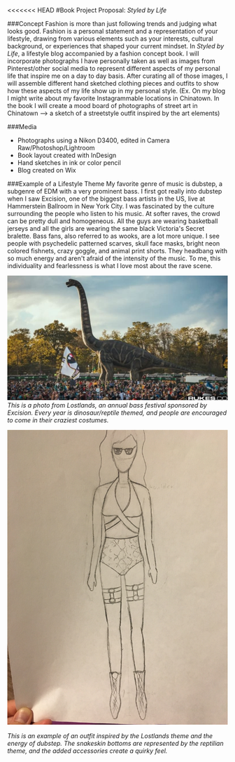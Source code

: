 <<<<<<< HEAD
#Book Project Proposal: _Styled by Life_

###Concept
Fashion is more than just following trends and judging what looks good. Fashion is a personal statement and a representation of your lifestyle, drawing from various elements such as your interests, cultural background, or experiences that shaped your current mindset. In _Styled by Life_, a lifestyle blog accompanied by a fashion concept book. I will incorporate photographs I have personally taken as well as images from Pinterest/other social media to represent different aspects of my personal life that inspire me on a day to day basis. After curating all of those images, I will assemble different hand sketched clothing pieces and outfits to show how these aspects of my life show up in my personal style. (Ex. On my blog I might write about my favorite Instagrammable locations in Chinatown. In the book I will create a mood board of photographs of street art in Chinatown --> a sketch of a streetstyle outfit inspired by the art elements)

###Media
- Photographs using a Nikon D3400, edited in Camera Raw/Photoshop/Lightroom
- Book layout created with InDesign
- Hand sketches in ink or color pencil
- Blog created on Wix

###Example of a Lifestyle Theme
My favorite genre of music is dubstep, a subgenre of EDM with a very prominent bass. I first got really into dubstep when I saw Excision, one of the biggest bass artists in the US, live at Hammerstein Ballroom in New York City. I was fascinated by the culture surrounding the people who listen to his music. At softer raves, the crowd can be pretty dull and homogeneous. All the guys are wearing basketball jerseys and all the girls are wearing the same black Victoria's Secret bralette. Bass fans, also referred to as wooks, are a lot more unique. I see people with psychedelic patterned scarves, skull face masks, bright neon colored fishnets, crazy goggle, and animal print shorts. They headbang with so much energy and aren't afraid of the intensity of the music. To me, this individuality and fearlessness is what I love most about the rave scene. 

![Lostlands](/images/lostlands.jpg)
*This is a photo from Lostlands, an annual bass festival sponsored by Excision. Every year is dinosaur/reptile themed, and people are encouraged to come in their craziest costumes.*

![Sketch](/images/outfitsketch.jpg)

*This is an example of an outfit inspired by the Lostlands theme and the energy of dubstep. The snakeskin bottoms are represented by the reptilian theme, and the added accessories create a quirky feel.*
